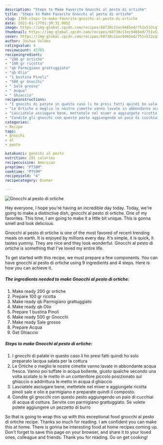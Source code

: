 ```yaml
---
description: "Steps to Make Favorite Gnocchi al pesto di ortiche"
title: "Steps to Make Favorite Gnocchi al pesto di ortiche"
slug: 1768-steps-to-make-favorite-gnocchi-al-pesto-di-ortiche
date: 2021-01-17T01:39:31.995Z
image: https://img-global.cpcdn.com/recipes/68730c11ec9465ed/751x532cq70/gnocchi-al-pesto-di-ortiche-recipe-main-photo.jpg
thumbnail: https://img-global.cpcdn.com/recipes/68730c11ec9465ed/751x532cq70/gnocchi-al-pesto-di-ortiche-recipe-main-photo.jpg
cover: https://img-global.cpcdn.com/recipes/68730c11ec9465ed/751x532cq70/gnocchi-al-pesto-di-ortiche-recipe-main-photo.jpg
author: Joshua Valdez
ratingvalue: 4
reviewcount: 42765
recipeingredient:
- "200 gr ortiche"
- "100 gr ricotta"
- "qb Parmigiano grattuggiato"
- "qb Olio"
- "1 bustina Pinoli"
- "500 gr Gnocchi"
- " Sale grosso"
- " Acqua"
- " Ghiaccio"
recipeinstructions:
- "I gnocchi di patate in questo caso li ho presi fatti quindi ho solo preparato lacqua salata per la cottura"
- "Le Ortiche o meglio le nostre cimette vanno lavate in abbondante acqua fresca. Vanno poi tuffate in acqua bollente, giusto qualche secondo una volta scolate io le metto in un contenitore piccolo posizionato sul ghiaccio o addirittura le metto in acqua d ghiaccio"
- "Lasciatele asciugare bene, mettetele nel mixer e aggiungete ricotta pinoli sale e olio e parmigiano e preparate quindi il composto."
- "Condite gli gnocchi con questo pesto aggiungendo un paio di cucchiai di acqua di cottura. Servite con parmigiano grattuggiato. Se volete potete aggiungere un pezzetto di burro"
categories:
- Recipe
tags:
- gnocchi
- al
- pesto

katakunci: gnocchi al pesto 
nutrition: 291 calories
recipecuisine: American
preptime: "PT38M"
cooktime: "PT59M"
recipeyield: "4"
recipecategory: Dinner

---
```



![Gnocchi al pesto di ortiche](https://img-global.cpcdn.com/recipes/68730c11ec9465ed/751x532cq70/gnocchi-al-pesto-di-ortiche-recipe-main-photo.jpg)

Hey everyone, I hope you're having an incredible day today. Today, we're going to make a distinctive dish, gnocchi al pesto di ortiche. One of my favorites. This time, I am going to make it a little bit unique. This is gonna smell and look delicious.

Gnocchi al pesto di ortiche is one of the most favored of recent trending meals on earth. It is enjoyed by millions every day. It's simple, it is quick, it tastes yummy. They are nice and they look wonderful. Gnocchi al pesto di ortiche is something that I've loved my entire life.




To get started with this recipe, we must prepare a few components. You can have gnocchi al pesto di ortiche using 9 ingredients and 4 steps. Here is how you can achieve it.

<!--inarticleads1-->

##### The ingredients needed to make Gnocchi al pesto di ortiche:

1. Make ready 200 gr ortiche
1. Prepare 100 gr ricotta
1. Make ready qb Parmigiano grattuggiato
1. Make ready qb Olio
1. Prepare 1 bustina Pinoli
1. Make ready 500 gr Gnocchi
1. Make ready  Sale grosso
1. Prepare  Acqua
1. Get  Ghiaccio




<!--inarticleads2-->

##### Steps to make Gnocchi al pesto di ortiche:

1. I gnocchi di patate in questo caso li ho presi fatti quindi ho solo preparato lacqua salata per la cottura
1. Le Ortiche o meglio le nostre cimette vanno lavate in abbondante acqua fresca. Vanno poi tuffate in acqua bollente, giusto qualche secondo una volta scolate io le metto in un contenitore piccolo posizionato sul ghiaccio o addirittura le metto in acqua d ghiaccio
1. Lasciatele asciugare bene, mettetele nel mixer e aggiungete ricotta pinoli sale e olio e parmigiano e preparate quindi il composto.
1. Condite gli gnocchi con questo pesto aggiungendo un paio di cucchiai di acqua di cottura. Servite con parmigiano grattuggiato. Se volete potete aggiungere un pezzetto di burro




So that is going to wrap this up with this exceptional food gnocchi al pesto di ortiche recipe. Thanks so much for reading. I am confident you can make this at home. There is gonna be interesting food at home recipes coming up. Don't forget to save this page on your browser, and share it to your loved ones, colleague and friends. Thank you for reading. Go on get cooking!
